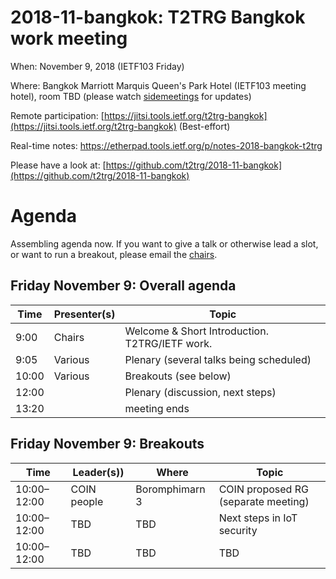 # 2018-11-bangkok: T2TRG Bangkok work meeting

When: November 9, 2018 (IETF103 Friday)

Where: Bangkok Marriott Marquis Queen's Park Hotel (IETF103 meeting
  hotel), room TBD (please watch [sidemeetings][] for updates)

[sidemeetings]: https://trac.ietf.org/trac/ietf/meeting/wiki/103sidemeetings#FRIDAY

Remote participation: [https://jitsi.tools.ietf.org/t2trg-bangkok](https://jitsi.tools.ietf.org/t2trg-bangkok) (Best-effort)

Real-time notes: <https://etherpad.tools.ietf.org/p/notes-2018-bangkok-t2trg>

<!-- Registration: [https://goo.gl/forms/Xu7ZGq7igzyDOf8U2](https://goo.gl/forms/Xu7ZGq7igzyDOf8U2) -->

Please have a look at: [https://github.com/t2trg/2018-11-bangkok](https://github.com/t2trg/2018-11-bangkok)

# Agenda

Assembling agenda now.  If you want to give a talk or otherwise lead a
slot, or want to run a breakout, please email the [chairs](mailto:t2trg-chairs@irtf.org).

## Friday November 9: Overall agenda

|  Time | Presenter(s) | Topic                                          |
|-------|--------------|------------------------------------------------|
|  9:00 | Chairs       | Welcome & Short Introduction. T2TRG/IETF work. |
|  9:05 | Various      | Plenary (several talks being scheduled)        |
| 10:00 | Various      | Breakouts (see below)                          |
| 12:00 |              | Plenary (discussion, next steps)               |
| 13:20 |              | meeting ends                                   |


## Friday November 9: Breakouts

|  Time | Leader(s))  | Where          | Topic                               |
|-------|-------------|----------------|-------------------------------------|
| 10:00–12:00 | COIN people | Boromphimarn 3 | COIN proposed RG (separate meeting) |
| 10:00–12:00 | TBD         | TBD            | Next steps in IoT security          |
| 10:00–12:00 | TBD         | TBD            | TBD                                 |

[coral]: https://tools.ietf.org/html/draft-hartke-t2trg-coral-05
[WISHI]: http://wishi.space/ "Work on IoT Semantic/Hypermedia Interoperability | wishi"
